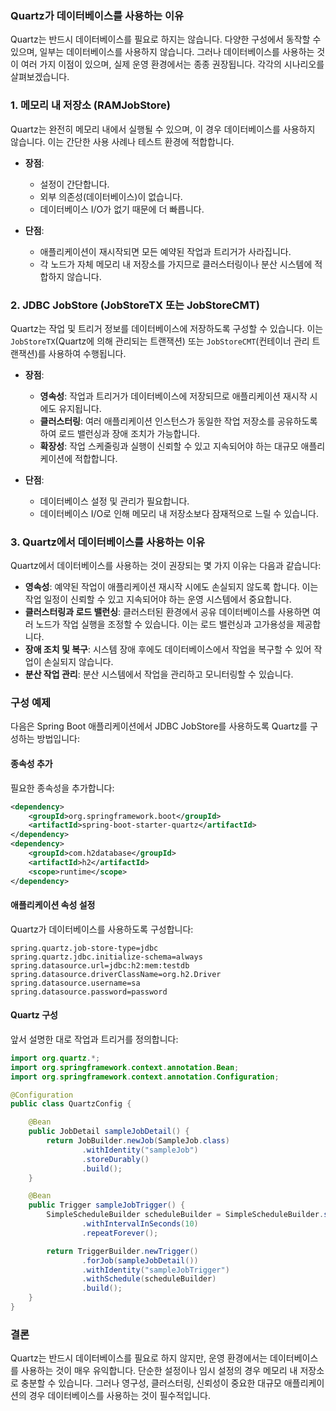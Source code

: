 ### Quartz가 데이터베이스를 사용하는 이유

Quartz는 반드시 데이터베이스를 필요로 하지는 않습니다. 다양한 구성에서 동작할 수 있으며, 일부는 데이터베이스를 사용하지 않습니다. 그러나 데이터베이스를 사용하는 것이 여러 가지 이점이 있으며, 실제 운영 환경에서는 종종 권장됩니다. 각각의 시나리오를 살펴보겠습니다.

### 1. **메모리 내 저장소 (RAMJobStore)**
Quartz는 완전히 메모리 내에서 실행될 수 있으며, 이 경우 데이터베이스를 사용하지 않습니다. 이는 간단한 사용 사례나 테스트 환경에 적합합니다.

- **장점**:
  - 설정이 간단합니다.
  - 외부 의존성(데이터베이스)이 없습니다.
  - 데이터베이스 I/O가 없기 때문에 더 빠릅니다.
  
- **단점**:
  - 애플리케이션이 재시작되면 모든 예약된 작업과 트리거가 사라집니다.
  - 각 노드가 자체 메모리 내 저장소를 가지므로 클러스터링이나 분산 시스템에 적합하지 않습니다.

### 2. **JDBC JobStore (JobStoreTX 또는 JobStoreCMT)**
Quartz는 작업 및 트리거 정보를 데이터베이스에 저장하도록 구성할 수 있습니다. 이는 `JobStoreTX`(Quartz에 의해 관리되는 트랜잭션) 또는 `JobStoreCMT`(컨테이너 관리 트랜잭션)를 사용하여 수행됩니다.

- **장점**:
  - **영속성**: 작업과 트리거가 데이터베이스에 저장되므로 애플리케이션 재시작 시에도 유지됩니다.
  - **클러스터링**: 여러 애플리케이션 인스턴스가 동일한 작업 저장소를 공유하도록 하여 로드 밸런싱과 장애 조치가 가능합니다.
  - **확장성**: 작업 스케줄링과 실행이 신뢰할 수 있고 지속되어야 하는 대규모 애플리케이션에 적합합니다.
  
- **단점**:
  - 데이터베이스 설정 및 관리가 필요합니다.
  - 데이터베이스 I/O로 인해 메모리 내 저장소보다 잠재적으로 느릴 수 있습니다.

### 3. **Quartz에서 데이터베이스를 사용하는 이유**
Quartz에서 데이터베이스를 사용하는 것이 권장되는 몇 가지 이유는 다음과 같습니다:

- **영속성**: 예약된 작업이 애플리케이션 재시작 시에도 손실되지 않도록 합니다. 이는 작업 일정이 신뢰할 수 있고 지속되어야 하는 운영 시스템에서 중요합니다.
- **클러스터링과 로드 밸런싱**: 클러스터된 환경에서 공유 데이터베이스를 사용하면 여러 노드가 작업 실행을 조정할 수 있습니다. 이는 로드 밸런싱과 고가용성을 제공합니다.
- **장애 조치 및 복구**: 시스템 장애 후에도 데이터베이스에서 작업을 복구할 수 있어 작업이 손실되지 않습니다.
- **분산 작업 관리**: 분산 시스템에서 작업을 관리하고 모니터링할 수 있습니다.

### 구성 예제

다음은 Spring Boot 애플리케이션에서 JDBC JobStore를 사용하도록 Quartz를 구성하는 방법입니다:

#### 종속성 추가
필요한 종속성을 추가합니다:

```xml
<dependency>
    <groupId>org.springframework.boot</groupId>
    <artifactId>spring-boot-starter-quartz</artifactId>
</dependency>
<dependency>
    <groupId>com.h2database</groupId>
    <artifactId>h2</artifactId>
    <scope>runtime</scope>
</dependency>
```

#### 애플리케이션 속성 설정
Quartz가 데이터베이스를 사용하도록 구성합니다:

```properties
spring.quartz.job-store-type=jdbc
spring.quartz.jdbc.initialize-schema=always
spring.datasource.url=jdbc:h2:mem:testdb
spring.datasource.driverClassName=org.h2.Driver
spring.datasource.username=sa
spring.datasource.password=password
```

#### Quartz 구성
앞서 설명한 대로 작업과 트리거를 정의합니다:

```java
import org.quartz.*;
import org.springframework.context.annotation.Bean;
import org.springframework.context.annotation.Configuration;

@Configuration
public class QuartzConfig {

    @Bean
    public JobDetail sampleJobDetail() {
        return JobBuilder.newJob(SampleJob.class)
                .withIdentity("sampleJob")
                .storeDurably()
                .build();
    }

    @Bean
    public Trigger sampleJobTrigger() {
        SimpleScheduleBuilder scheduleBuilder = SimpleScheduleBuilder.simpleSchedule()
                .withIntervalInSeconds(10)
                .repeatForever();

        return TriggerBuilder.newTrigger()
                .forJob(sampleJobDetail())
                .withIdentity("sampleJobTrigger")
                .withSchedule(scheduleBuilder)
                .build();
    }
}
```

### 결론

Quartz는 반드시 데이터베이스를 필요로 하지 않지만, 운영 환경에서는 데이터베이스를 사용하는 것이 매우 유익합니다. 단순한 설정이나 임시 설정의 경우 메모리 내 저장소로 충분할 수 있습니다. 그러나 영구성, 클러스터링, 신뢰성이 중요한 대규모 애플리케이션의 경우 데이터베이스를 사용하는 것이 필수적입니다.